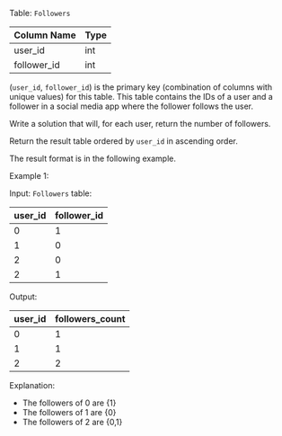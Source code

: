 Table: `Followers`

| Column Name | Type |
|-------------|------|
| user_id     | int  |
| follower_id | int  |

(`user_id`, `follower_id`) is the primary key (combination of columns with unique values) for this table.
This table contains the IDs of a user and a follower in a social media app where the follower follows the user.

Write a solution that will, for each user, return the number of followers.

Return the result table ordered by `user_id` in ascending order.

The result format is in the following example.

Example 1:

Input:
`Followers` table:

| user_id | follower_id |
|---------|-------------|
| 0       | 1           |
| 1       | 0           |
| 2       | 0           |
| 2       | 1           |

Output: 

| user_id | followers_count |
|---------|-----------------|
| 0       | 1               |
| 1       | 1               |
| 2       | 2               |

Explanation:
- The followers of 0 are {1}
- The followers of 1 are {0}
- The followers of 2 are {0,1}
